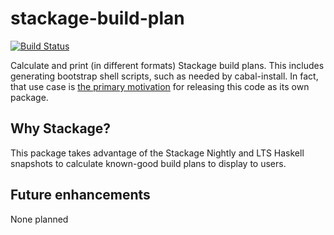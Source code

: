 # stackage-build-plan

[![Build Status](https://travis-ci.org/fpco/stackage-build-plan.svg?branch=master)](https://travis-ci.org/fpco/stackage-build-plan)

Calculate and print (in different formats) Stackage build plans. This includes
generating bootstrap shell scripts, such as needed by cabal-install. In fact,
that use case is [the primary
motivation](https://github.com/fpco/stackage-server/issues/95) for releasing
this code as its own package.

## Why Stackage?

This package takes advantage of the Stackage Nightly and LTS Haskell snapshots
to calculate known-good build plans to display to users.

## Future enhancements

None planned
